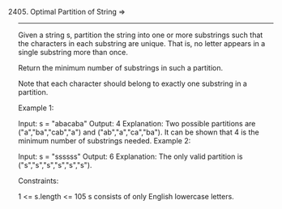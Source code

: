 2405. Optimal Partition of String  =>
---------------------------------


Given a string s, partition the string into one or more substrings such that the characters in each substring are unique. That is, no letter appears in a single substring more than once.

Return the minimum number of substrings in such a partition.

Note that each character should belong to exactly one substring in a partition.

 

Example 1:

Input: s = "abacaba"
Output: 4
Explanation:
Two possible partitions are ("a","ba","cab","a") and ("ab","a","ca","ba").
It can be shown that 4 is the minimum number of substrings needed.
Example 2:

Input: s = "ssssss"
Output: 6
Explanation:
The only valid partition is ("s","s","s","s","s","s").
 

Constraints:

1 <= s.length <= 105
s consists of only English lowercase letters.
